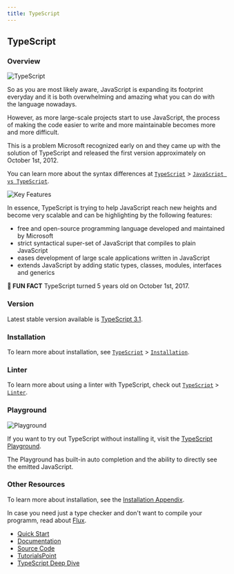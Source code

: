 ```yaml
---
title: TypeScript
---
```

## TypeScript

### Overview

![TypeScript](https://i.imgur.com/uRLunzU.png)

So as you are most likely aware, JavaScript is expanding its footprint everyday and it is both overwhelming and amazing what you can do with the language nowadays.

However, as more large-scale projects start to use JavaScript, the process of making the code easier to write and more maintainable becomes more and more difficult.

This is a problem Microsoft recognized early on and they came up with the solution of TypeScript and released the first version approximately on October 1st, 2012.

You can learn more about the syntax differences at [`TypeScript`](./) > [`JavaScript vs TypeScript`](./javascript-vs-typescript).

![Key Features](https://i.imgur.com/pZij95O.jpg)

In essence, TypeScript is trying to help JavaScript reach new heights and become very scalable and can be highlighting by the following features:

- free and open-source programming language developed and maintained by Microsoft
- strict syntactical super-set of JavaScript that compiles to plain JavaScript
- eases development of large scale applications written in JavaScript
- extends JavaScript by adding static types, classes, modules, interfaces and generics

**🎉 FUN FACT** TypeScript turned 5 years old on October 1st, 2017.

### Version

Latest stable version available is [TypeScript 3.1](https://www.typescriptlang.org/docs/handbook/release-notes/typescript-3-1.html).

### Installation

To learn more about installation, see [`TypeScript`](./) > [`Installation`](./installation).

### Linter

To learn more about using a linter with TypeScript, check out [`TypeScript`](./) > [`Linter`](./linter).

### Playground

![Playground](https://i.imgur.com/vlV7ZFr.png)

If you want to try out TypeScript without installing it, visit the <a href='http://www.typescriptlang.org/play/index.html' target='_blank' rel='nofollow'>TypeScript Playground</a>.

The Playground has built-in auto completion and the ability to directly see the emitted JavaScript.

### Other Resources

To learn more about installation, see the [Installation Appendix](./src/articles/typescript/appendix-installation/index.md).

In case you need just a type checker and don't want to compile your programm, read about <a href='https://facebook.github.io/flux/' target='_blank' rel='nofollow'>Flux</a>.

- <a href='http://www.typescriptlang.org/samples/index.html' target='_blank' rel='nofollow'>Quick Start</a>
- <a href='http://www.typescriptlang.org/docs/home.html' target='_blank' rel='nofollow'>Documentation</a>
- <a href='https://github.com/Microsoft/TypeScript' target='_blank' rel='nofollow'>Source Code</a>
- <a href="https://www.tutorialspoint.com/typescript/" target="_blank">TutorialsPoint</a>
- [TypeScript Deep Dive](https://basarat.gitbooks.io/typescript/)
